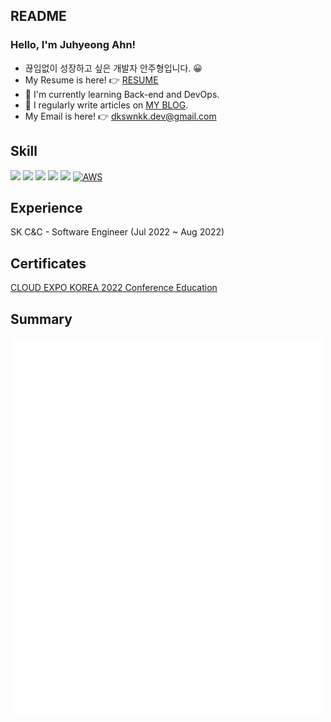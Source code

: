 ## README

### Hello, I'm Juhyeong Ahn!
- 끊임없이 성장하고 싶은 개발자 안주형입니다. 😀
- My Resume is here! 👉 [RESUME](https://dkswnkk.notion.site/ed6810fe1b584607a98bf7d59cc45480)
- 🌱 I'm currently learning Back-end and DevOps.
- 📝 I regularly write articles on [MY BLOG](https://dkswnkk.tistory.com/).  
- My Email is here! 👉  dkswnkk.dev@gmail.com
<!-- 🔭 I am currently studying at [Dong-A University](https://computer.donga.ac.kr/sites/computer/index.do) as a student. -->

## Skill
<img src="https://img.shields.io/badge/Java-E34F26?style=flat-square&logo=Java&logoColor=white"/></a>
<img src="https://img.shields.io/badge/Spring-6DB33F?style=flat-square&logo=Spring&logoColor=white"/></a>
<img src="https://img.shields.io/badge/Spring Boot-6DB33F?style=flat-square&logo=Spring Boot&logoColor=white"/></a>
<img src="https://img.shields.io/badge/JUnit5-25A162?style=flat-square&logo=JUnit5&logoColor=white"/></a>
<img src="https://img.shields.io/badge/MySQL-4479A1?style=flat-square&logo=MySQL&logoColor=white"/></a>
[![AWS](https://img.shields.io/badge/AWS-%23FF9900.svg?style=flat-square&for-the-badge&logo=amazon-aws&logoColor=white)](https://chloe-codes1.gitbook.io/til/aws)&nbsp;

## Experience
SK C&C - Software Engineer (Jul 2022 ~ Aug 2022)

## Certificates
[CLOUD EXPO KOREA 2022 Conference Education](https://drive.google.com/file/d/1p5i6NESbfigP7ZPahpsBucmZX9wiwiNY/view?usp=share_link)

## Summary
<p align ="left">
<img align="center" src="/github-metrics-dkswnkk-main.svg" alt="Metrics" width="500">
</p>

